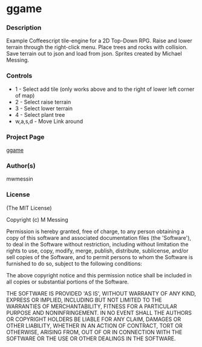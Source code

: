 ggame
========

### Description

Example Coffeescript tile-engine for a 2D Top-Down RPG. Raise and lower terrain through the right-click menu. Place trees and rocks with collision. Save terrain out to json and load from json. Sprites created by Michael Messing.

### Controls

* 1 - Select add tile (only works above and to the right of lower left corner of map)
* 2 - Select raise terrain
* 3 - Select lower terrain
* 4 - Select plant tree
* w,a,s,d - Move Link around

### Project Page

[ggame](http://mwmessin.github.io/ggame/)

### Author(s)

mwmessin

### License

(The MIT License)

Copyright (c) M Messing

Permission is hereby granted, free of charge, to any person obtaining
a copy of this software and associated documentation files (the
'Software'), to deal in the Software without restriction, including
without limitation the rights to use, copy, modify, merge, publish,
distribute, sublicense, and/or sell copies of the Software, and to
permit persons to whom the Software is furnished to do so, subject to
the following conditions:

The above copyright notice and this permission notice shall be
included in all copies or substantial portions of the Software.

THE SOFTWARE IS PROVIDED 'AS IS', WITHOUT WARRANTY OF ANY KIND,
EXPRESS OR IMPLIED, INCLUDING BUT NOT LIMITED TO THE WARRANTIES OF
MERCHANTABILITY, FITNESS FOR A PARTICULAR PURPOSE AND NONINFRINGEMENT.
IN NO EVENT SHALL THE AUTHORS OR COPYRIGHT HOLDERS BE LIABLE FOR ANY
CLAIM, DAMAGES OR OTHER LIABILITY, WHETHER IN AN ACTION OF CONTRACT,
TORT OR OTHERWISE, ARISING FROM, OUT OF OR IN CONNECTION WITH THE
SOFTWARE OR THE USE OR OTHER DEALINGS IN THE SOFTWARE.